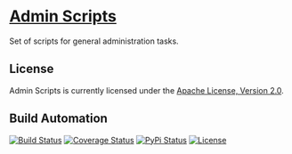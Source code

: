 # [Admin Scripts](http://admin-scripts.hive.pt)

Set of scripts for general administration tasks.

## License

Admin Scripts is currently licensed under the [Apache License, Version 2.0](http://www.apache.org/licenses/).

## Build Automation

[![Build Status](https://travis-ci.org/hivesolutions/admin_scripts.svg?branch=master)](https://travis-ci.org/hivesolutions/admin_scripts)
[![Coverage Status](https://coveralls.io/repos/hivesolutions/admin_scripts/badge.svg?branch=master)](https://coveralls.io/r/hivesolutions/admin_scripts?branch=master)
[![PyPi Status](https://img.shields.io/pypi/v/admin_scripts.svg)](https://pypi.python.org/pypi/admin_scripts)
[![License](https://img.shields.io/badge/license-Apache%202.0-blue.svg)](http://www.apache.org/licenses/)

